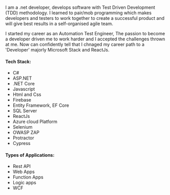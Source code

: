   I am a .net developer, develops software with Test Driven Development (TDD) methodology. I learned to pair/mob programming which makes developers and testers to work together to create a successful product and will give best results in a self-organised agile team.

  I started my career as an Automation Test Engineer, The passion to become a developer driven me to work harder and I accepted the challenges thrown at me. Now can confidently tell that I chnaged my career path to a 'Developer' majorly Microsoft Stack and ReactJs.

#### Tech Stack: ####
* C#
* ASP.NET
* .NET Core
* Javascript
* Html and Css
* Firebase
* Entity Framework, EF Core
* SQL Server
* ReactJs
* Azure cloud Platform
* Selenium
* OWASP ZAP
* Protractor
* Cypress

#### Types of Applications: ####
* Rest API
* Web Apps
* Function Apps
* Logic apps
* WCF
